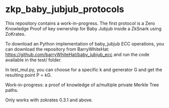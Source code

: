 # zkp_baby_jubjub_protocols
This repository contains a work-in-progress. The first protocol is a Zero Knowledge Proof of key ownership for Baby Jubjub inside a ZkSnark using ZoKrates.

To download an Python implementation of baby_jubjub ECC operations, you can download the repository from BarryWhiteHat: https://github.com/barryWhiteHat/baby_jubjub_ecc and run the code available in the test/ folder. 

In test_mul.py, you can choose for a specific k and generator G and get the resulting point P = kG.

Work-in-progress: a proof of knowledge of a/multiple private Merkle Tree paths.

Only works with zokrates 0.3.1 and above.

